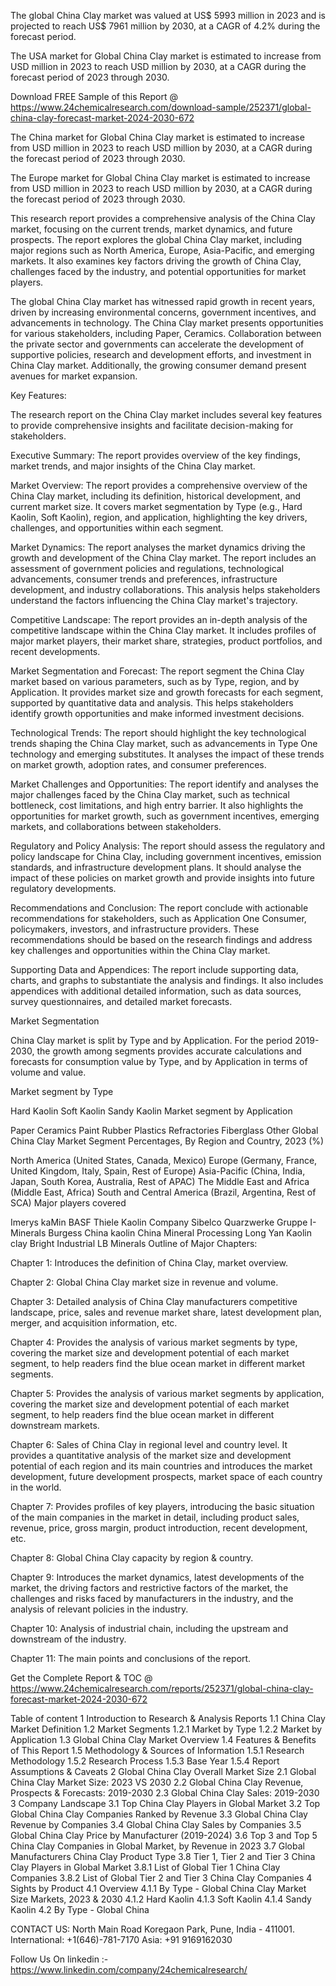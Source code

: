The global China Clay market was valued at US$ 5993 million in 2023 and is projected to reach US$ 7961 million by 2030, at a CAGR of 4.2% during the forecast period.

The USA market for Global China Clay market is estimated to increase from USD million in 2023 to reach USD million by 2030, at a CAGR during the forecast period of 2023 through 2030.

Download FREE Sample of this Report @ https://www.24chemicalresearch.com/download-sample/252371/global-china-clay-forecast-market-2024-2030-672

The China market for Global China Clay market is estimated to increase from USD million in 2023 to reach USD million by 2030, at a CAGR during the forecast period of 2023 through 2030.

The Europe market for Global China Clay market is estimated to increase from USD million in 2023 to reach USD million by 2030, at a CAGR during the forecast period of 2023 through 2030.

This research report provides a comprehensive analysis of the China Clay market, focusing on the current trends, market dynamics, and future prospects. The report explores the global China Clay market, including major regions such as North America, Europe, Asia-Pacific, and emerging markets. It also examines key factors driving the growth of China Clay, challenges faced by the industry, and potential opportunities for market players.

The global China Clay market has witnessed rapid growth in recent years, driven by increasing environmental concerns, government incentives, and advancements in technology. The China Clay market presents opportunities for various stakeholders, including Paper, Ceramics. Collaboration between the private sector and governments can accelerate the development of supportive policies, research and development efforts, and investment in China Clay market. Additionally, the growing consumer demand present avenues for market expansion.

Key Features:

The research report on the China Clay market includes several key features to provide comprehensive insights and facilitate decision-making for stakeholders.

Executive Summary: The report provides overview of the key findings, market trends, and major insights of the China Clay market.

Market Overview: The report provides a comprehensive overview of the China Clay market, including its definition, historical development, and current market size. It covers market segmentation by Type (e.g., Hard Kaolin, Soft Kaolin), region, and application, highlighting the key drivers, challenges, and opportunities within each segment.

Market Dynamics: The report analyses the market dynamics driving the growth and development of the China Clay market. The report includes an assessment of government policies and regulations, technological advancements, consumer trends and preferences, infrastructure development, and industry collaborations. This analysis helps stakeholders understand the factors influencing the China Clay market's trajectory.

Competitive Landscape: The report provides an in-depth analysis of the competitive landscape within the China Clay market. It includes profiles of major market players, their market share, strategies, product portfolios, and recent developments.

Market Segmentation and Forecast: The report segment the China Clay market based on various parameters, such as by Type, region, and by Application. It provides market size and growth forecasts for each segment, supported by quantitative data and analysis. This helps stakeholders identify growth opportunities and make informed investment decisions.

Technological Trends: The report should highlight the key technological trends shaping the China Clay market, such as advancements in Type One technology and emerging substitutes. It analyses the impact of these trends on market growth, adoption rates, and consumer preferences.

Market Challenges and Opportunities: The report identify and analyses the major challenges faced by the China Clay market, such as technical bottleneck, cost limitations, and high entry barrier. It also highlights the opportunities for market growth, such as government incentives, emerging markets, and collaborations between stakeholders.

Regulatory and Policy Analysis: The report should assess the regulatory and policy landscape for China Clay, including government incentives, emission standards, and infrastructure development plans. It should analyse the impact of these policies on market growth and provide insights into future regulatory developments.

Recommendations and Conclusion: The report conclude with actionable recommendations for stakeholders, such as Application One Consumer, policymakers, investors, and infrastructure providers. These recommendations should be based on the research findings and address key challenges and opportunities within the China Clay market.

Supporting Data and Appendices: The report include supporting data, charts, and graphs to substantiate the analysis and findings. It also includes appendices with additional detailed information, such as data sources, survey questionnaires, and detailed market forecasts.

Market Segmentation

China Clay market is split by Type and by Application. For the period 2019-2030, the growth among segments provides accurate calculations and forecasts for consumption value by Type, and by Application in terms of volume and value.

Market segment by Type

Hard Kaolin
Soft Kaolin
Sandy Kaolin
Market segment by Application

Paper
Ceramics
Paint
Rubber
Plastics
Refractories
Fiberglass
Other
Global China Clay Market Segment Percentages, By Region and Country, 2023 (%)

North America (United States, Canada, Mexico)
Europe (Germany, France, United Kingdom, Italy, Spain, Rest of Europe)
Asia-Pacific (China, India, Japan, South Korea, Australia, Rest of APAC)
The Middle East and Africa (Middle East, Africa)
South and Central America (Brazil, Argentina, Rest of SCA)
Major players covered

Imerys
kaMin
BASF
Thiele Kaolin Company
Sibelco
Quarzwerke Gruppe
I-Minerals
Burgess
China kaolin
China Mineral Processing
Long Yan Kaolin clay
Bright Industrial
LB Minerals
Outline of Major Chapters:

Chapter 1: Introduces the definition of China Clay, market overview.

Chapter 2: Global China Clay market size in revenue and volume.

Chapter 3: Detailed analysis of China Clay manufacturers competitive landscape, price, sales and revenue market share, latest development plan, merger, and acquisition information, etc.

Chapter 4: Provides the analysis of various market segments by type, covering the market size and development potential of each market segment, to help readers find the blue ocean market in different market segments.

Chapter 5: Provides the analysis of various market segments by application, covering the market size and development potential of each market segment, to help readers find the blue ocean market in different downstream markets.

Chapter 6: Sales of China Clay in regional level and country level. It provides a quantitative analysis of the market size and development potential of each region and its main countries and introduces the market development, future development prospects, market space of each country in the world.

Chapter 7: Provides profiles of key players, introducing the basic situation of the main companies in the market in detail, including product sales, revenue, price, gross margin, product introduction, recent development, etc.

Chapter 8: Global China Clay capacity by region & country.

Chapter 9: Introduces the market dynamics, latest developments of the market, the driving factors and restrictive factors of the market, the challenges and risks faced by manufacturers in the industry, and the analysis of relevant policies in the industry.

Chapter 10: Analysis of industrial chain, including the upstream and downstream of the industry.

Chapter 11: The main points and conclusions of the report.

Get the Complete Report & TOC @ https://www.24chemicalresearch.com/reports/252371/global-china-clay-forecast-market-2024-2030-672

Table of content
1 Introduction to Research & Analysis Reports
1.1 China Clay Market Definition
1.2 Market Segments
1.2.1 Market by Type
1.2.2 Market by Application
1.3 Global China Clay Market Overview
1.4 Features & Benefits of This Report
1.5 Methodology & Sources of Information
1.5.1 Research Methodology
1.5.2 Research Process
1.5.3 Base Year
1.5.4 Report Assumptions & Caveats
2 Global China Clay Overall Market Size
2.1 Global China Clay Market Size: 2023 VS 2030
2.2 Global China Clay Revenue, Prospects & Forecasts: 2019-2030
2.3 Global China Clay Sales: 2019-2030
3 Company Landscape
3.1 Top China Clay Players in Global Market
3.2 Top Global China Clay Companies Ranked by Revenue
3.3 Global China Clay Revenue by Companies
3.4 Global China Clay Sales by Companies
3.5 Global China Clay Price by Manufacturer (2019-2024)
3.6 Top 3 and Top 5 China Clay Companies in Global Market, by Revenue in 2023
3.7 Global Manufacturers China Clay Product Type
3.8 Tier 1, Tier 2 and Tier 3 China Clay Players in Global Market
3.8.1 List of Global Tier 1 China Clay Companies
3.8.2 List of Global Tier 2 and Tier 3 China Clay Companies
4 Sights by Product
4.1 Overview
4.1.1 By Type - Global China Clay Market Size Markets, 2023 & 2030
4.1.2 Hard Kaolin
4.1.3 Soft Kaolin
4.1.4 Sandy Kaolin
4.2 By Type - Global China

CONTACT US:
North Main Road Koregaon Park, Pune, India - 411001.
International: +1(646)-781-7170
Asia: +91 9169162030

Follow Us On linkedin :- https://www.linkedin.com/company/24chemicalresearch/
